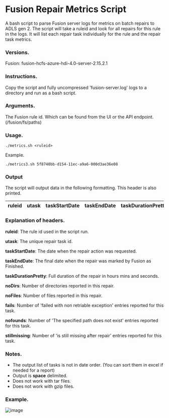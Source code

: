 # Fusion Repair Metrics Script
A bash script to parse Fusion server logs for metrics on batch repairs to ADLS gen 2.
The script will take a ruleid and look for all repairs for this rule in the logs.
It will list each repair task individually for the rule and the repair task metrics.

### Versions.
Fusion: fusion-hcfs-azure-hdi-4.0-server-2.15.2.1

### Instructions.
Copy the script and fully uncompressed 'fusion-server.log' logs to a directory and run as a bash script.


### Arguments.
The Fusion rule id. Which can be found from the UI or the API endpoint. (/fusion/fs/paths)

### Usage.
```
./metrics.sh <ruleid>
```

Example. 
```
./metrics3.sh 5f8740bb-d154-11ec-a9a6-000d3ae36e08
```

### Output
The script will output data in the following formatting. This header is also printed. 

| ruleid | utask | taskStartDate | taskEndDate | taskDurationPretty | noDirs | noFiles | fails | nofounds | stillmissing |
| --- | --- | --- | --- | --- | --- | --- | --- | --- | --- |

### Explanation of headers. 

**ruleid**: The rule id used in the script run.

**utask**: The unique repair task id.

**taskStartDate**: The date when the repair action was requested.

**taskEndDate**: The final date when the repair was marked by Fusion as Finished.

**taskDurationPretty**: Full duration of the repair in hours mins and seconds.

**noDirs**: Number of directories reported in this repair.

**noFiles**: Number of files reported in this repair.

**fails**: Number of 'failed with non retriable exception' entries reported for this task.

**nofounds**: Number of 'The specified path does not exist' entries reported for this task.

**stillmissing**: Number of 'is still missing after repair' entries reported for this task.

### Notes.
- The output list of tasks is not in date order. (You can sort them in excel if needed for a report)
- Output is **space** delimited.
- Does not work with tar files.
- Does not work with gzip files.

### Example.

![image](https://user-images.githubusercontent.com/70329044/173815809-8a38a209-c17e-44ef-a65d-7894786e6f0b.png)
